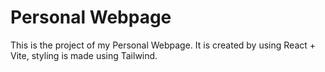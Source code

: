 # Personal Webpage
This is the project of my Personal Webpage. It is created by using React + Vite, styling is made using Tailwind.
